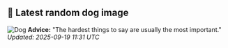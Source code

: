 ## 🐶 Latest random dog image
![Dog](https://images.dog.ceo/breeds/retriever-chesapeake/n02099849_253.jpg)
**Advice:** "The hardest things to say are usually the most important."
*Updated: 2025-09-19 11:31 UTC*
